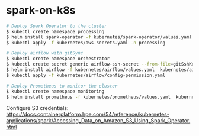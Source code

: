 # spark-on-k8s

```bash
# Deploy Spark Operator to the cluster
$ kubectl create namespace processing
$ helm install spark-operator -f kubernetes/spark-operator/values.yaml kubernetes/spark-operator --namespace spark-operator --create-namespace --debug
$ kubectl apply -f kubernetes/aws-secrets.yaml -n processing

# Deploy airflow with gitSync
$ kubectl create namespace orchestrator
$ kubectl create secret generic airflow-ssh-secret --from-file=gitSshKey=/home/lucasmuller/.ssh/id_ed25519 -n orchestrator
$ helm install airflow -f kubernetes/airflow/values.yaml  kubernetes/airflow -n orchestrator --create-namespace --debug
$ kubectl apply -f kubernetes/airflow/config-permission.yaml

# Deploy Prometheus to monitor the cluster
$ kubectl create namespace monitoring
$ helm install prometheus -f kubernetes/prometheus/values.yaml  kubernetes/prometheus -n monitoring --create-namespace --debug
```

Configure S3 credentials:
https://docs.containerplatform.hpe.com/54/reference/kubernetes-applications/spark/Accessing_Data_on_Amazon_S3_Using_Spark_Operator.html
